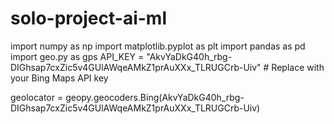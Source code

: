 # solo-project-ai-ml

import numpy as np
import matplotlib.pyplot as plt
import pandas as pd
import geo.py as gps
API_KEY = "AkvYaDkG40h_rbg-DIGhsap7cxZic5v4GUlAWqeAMkZ1prAuXXx_TLRUGCrb-Uiv"  # Replace with your Bing Maps API key

geolocator = geopy.geocoders.Bing(AkvYaDkG40h_rbg-DIGhsap7cxZic5v4GUlAWqeAMkZ1prAuXXx_TLRUGCrb-Uiv)




